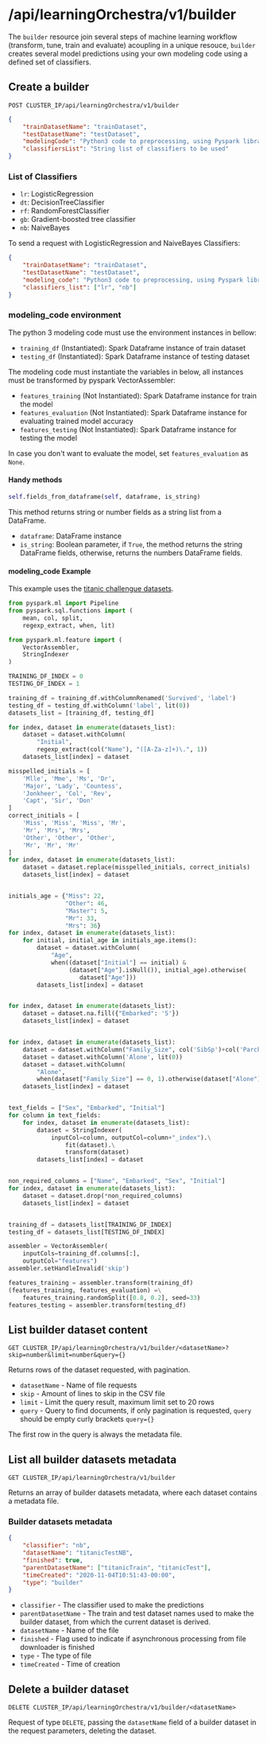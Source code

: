 # /api/learningOrchestra/v1/builder

The `builder` resource join several steps of machine learning workflow (transform, tune, train and evaluate) acoupling in a unique resouce, `builder` creates several model predictions using your own modeling code using a defined set of classifiers. 

## Create a builder

`POST CLUSTER_IP/api/learningOrchestra/v1/builder`

```json
{
    "trainDatasetName": "trainDataset",
    "testDatasetName": "testDataset",
    "modelingCode": "Python3 code to preprocessing, using Pyspark library",
    "classifiersList": "String list of classifiers to be used"
}
```

### List of Classifiers

* `lr`: LogisticRegression
* `dt`: DecisionTreeClassifier
* `rf`: RandomForestClassifier
* `gb`: Gradient-boosted tree classifier
* `nb`: NaiveBayes

To send a request with LogisticRegression and NaiveBayes Classifiers:

```json
{
    "trainDatasetName": "trainDataset",
    "testDatasetName": "testDataset",
    "modeling_code": "Python3 code to preprocessing, using Pyspark library",
    "classifiers_list": ["lr", "nb"]
}
```

### modeling_code environment

The python 3 modeling code must use the environment instances in bellow:

* `training_df` (Instantiated): Spark Dataframe instance of train dataset
* `testing_df`  (Instantiated): Spark Dataframe instance of testing dataset 

The modeling code must instantiate the variables in below, all instances must be transformed by pyspark VectorAssembler:

* `features_training` (Not Instantiated): Spark Dataframe instance for train the model
* `features_evaluation` (Not Instantiated): Spark Dataframe instance for evaluating trained model accuracy
* `features_testing` (Not Instantiated): Spark Dataframe instance for testing the model

In case you don't want to evaluate the model, set `features_evaluation` as `None`.

#### Handy methods

```python
self.fields_from_dataframe(self, dataframe, is_string)
```
This method returns string or number fields as a string list from a DataFrame.

* `dataframe`: DataFrame instance
* `is_string`: Boolean parameter, if `True`, the method returns the string DataFrame fields, otherwise, returns the numbers DataFrame fields.

#### modeling_code Example

This example uses the [titanic challengue datasets](https://www.kaggle.com/c/titanic/overview).

```python
from pyspark.ml import Pipeline
from pyspark.sql.functions import (
    mean, col, split,
    regexp_extract, when, lit)

from pyspark.ml.feature import (
    VectorAssembler,
    StringIndexer
)

TRAINING_DF_INDEX = 0
TESTING_DF_INDEX = 1

training_df = training_df.withColumnRenamed('Survived', 'label')
testing_df = testing_df.withColumn('label', lit(0))
datasets_list = [training_df, testing_df]

for index, dataset in enumerate(datasets_list):
    dataset = dataset.withColumn(
        "Initial",
        regexp_extract(col("Name"), "([A-Za-z]+)\.", 1))
    datasets_list[index] = dataset

misspelled_initials = [
    'Mlle', 'Mme', 'Ms', 'Dr',
    'Major', 'Lady', 'Countess',
    'Jonkheer', 'Col', 'Rev',
    'Capt', 'Sir', 'Don'
]
correct_initials = [
    'Miss', 'Miss', 'Miss', 'Mr',
    'Mr', 'Mrs', 'Mrs',
    'Other', 'Other', 'Other',
    'Mr', 'Mr', 'Mr'
]
for index, dataset in enumerate(datasets_list):
    dataset = dataset.replace(misspelled_initials, correct_initials)
    datasets_list[index] = dataset


initials_age = {"Miss": 22,
                "Other": 46,
                "Master": 5,
                "Mr": 33,
                "Mrs": 36}
for index, dataset in enumerate(datasets_list):
    for initial, initial_age in initials_age.items():
        dataset = dataset.withColumn(
            "Age",
            when((dataset["Initial"] == initial) &
                 (dataset["Age"].isNull()), initial_age).otherwise(
                    dataset["Age"]))
        datasets_list[index] = dataset


for index, dataset in enumerate(datasets_list):
    dataset = dataset.na.fill({"Embarked": 'S'})
    datasets_list[index] = dataset


for index, dataset in enumerate(datasets_list):
    dataset = dataset.withColumn("Family_Size", col('SibSp')+col('Parch'))
    dataset = dataset.withColumn('Alone', lit(0))
    dataset = dataset.withColumn(
        "Alone",
        when(dataset["Family_Size"] == 0, 1).otherwise(dataset["Alone"]))
    datasets_list[index] = dataset


text_fields = ["Sex", "Embarked", "Initial"]
for column in text_fields:
    for index, dataset in enumerate(datasets_list):
        dataset = StringIndexer(
            inputCol=column, outputCol=column+"_index").\
                fit(dataset).\
                transform(dataset)
        datasets_list[index] = dataset


non_required_columns = ["Name", "Embarked", "Sex", "Initial"]
for index, dataset in enumerate(datasets_list):
    dataset = dataset.drop(*non_required_columns)
    datasets_list[index] = dataset


training_df = datasets_list[TRAINING_DF_INDEX]
testing_df = datasets_list[TESTING_DF_INDEX]

assembler = VectorAssembler(
    inputCols=training_df.columns[:],
    outputCol="features")
assembler.setHandleInvalid('skip')

features_training = assembler.transform(training_df)
(features_training, features_evaluation) =\
    features_training.randomSplit([0.8, 0.2], seed=33)
features_testing = assembler.transform(testing_df)
```

## List builder dataset content

`GET CLUSTER_IP/api/learningOrchestra/v1/builder/<datasetName>?skip=number&limit=number&query={}`

Returns rows of the dataset requested, with pagination.

* `datasetName` - Name of file requests
* `skip` - Amount of lines to skip in the CSV file
* `limit` - Limit the query result, maximum limit set to 20 rows
* `query` - Query to find documents, if only pagination is requested, `query` should be empty curly brackets `query={}`

The first row in the query is always the metadata file.


## List all builder datasets metadata

`GET CLUSTER_IP/api/learningOrchestra/v1/builder`

Returns an array of builder datasets metadata, where each dataset contains a metadata file.

### Builder datasets metadata

```json
{
    "classifier": "nb",
    "datasetName": "titanicTestNB",
    "finished": true,
    "parentDatasetName": ["titanicTrain", "titanicTest"],
    "timeCreated": "2020-11-04T10:51:43-00:00",
    "type": "builder"
}
```

* `classifier` - The classifier used to make the predictions
* `parentDatasetName` - The train and test dataset names used to make the builder dataset, from which the current dataset is derived.
* `datasetName` - Name of the file
* `finished` - Flag used to indicate if asynchronous processing from file downloader is finished
* `type` - The type of file
* `timeCreated` - Time of creation

## Delete a builder dataset

`DELETE CLUSTER_IP/api/learningOrchestra/v1/builder/<datasetName>`

Request of type `DELETE`, passing the `datasetName` field of a builder dataset in the request parameters, deleting the dataset.
